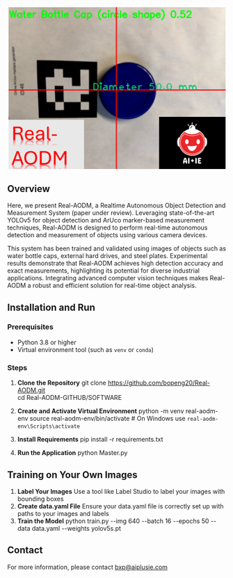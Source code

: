 
![Sample Image](SOFTWARE/sample.png)

## Overview
Here, we present Real-AODM, a Realtime Autonomous Object Detection and Measurement System (paper under review). Leveraging state-of-the-art YOLOv5 for object detection and ArUco marker-based measurement techniques, Real-AODM is designed to perform real-time autonomous detection and measurement of objects using various camera devices.

This system has been trained and validated using images of objects such as water bottle caps, external hard drives, and steel plates. Experimental results demonstrate that Real-AODM achieves high detection accuracy and exact measurements, highlighting its potential for diverse industrial applications. Integrating advanced computer vision techniques makes Real-AODM a robust and efficient solution for real-time object analysis.

## Installation and Run

### Prerequisites
- Python 3.8 or higher
- Virtual environment tool (such as `venv` or `conda`)

### Steps

1. **Clone the Repository**
   git clone https://github.com/bopeng20/Real-AODM.git  
   cd Real-AODM-GITHUB/SOFTWARE

3. **Create and Activate Virtual Environment**
   python -m venv real-aodm-env
   source real-aodm-env/bin/activate  # On Windows use `real-aodm-env\Scripts\activate`

4. **Install Requirements**
   pip install -r requirements.txt

5. **Run the Application**
   python Master.py

## Training on Your Own Images

1. **Label Your Images**
   Use a tool like Label Studio to label your images with bounding boxes
2. **Create data.yaml File**
   Ensure your data.yaml file is correctly set up with paths to your images and labels
3. **Train the Model**
   python train.py --img 640 --batch 16 --epochs 50 --data data.yaml --weights yolov5s.pt

## Contact

For more information, please contact bxp@aiplusie.com
